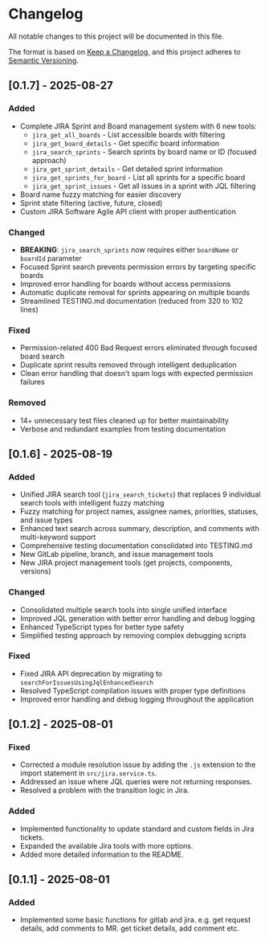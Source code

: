 # Changelog

All notable changes to this project will be documented in this file.

The format is based on [Keep a Changelog](https://keepachangelog.com/en/1.0.0/),
and this project adheres to [Semantic Versioning](https://semver.org/spec/v2.0.0.html).

## [0.1.7] - 2025-08-27

### Added
- Complete JIRA Sprint and Board management system with 6 new tools:
  - `jira_get_all_boards` - List accessible boards with filtering
  - `jira_get_board_details` - Get specific board information
  - `jira_search_sprints` - Search sprints by board name or ID (focused approach)
  - `jira_get_sprint_details` - Get detailed sprint information
  - `jira_get_sprints_for_board` - List all sprints for a specific board
  - `jira_get_sprint_issues` - Get all issues in a sprint with JQL filtering
- Board name fuzzy matching for easier discovery
- Sprint state filtering (active, future, closed)
- Custom JIRA Software Agile API client with proper authentication

### Changed
- **BREAKING**: `jira_search_sprints` now requires either `boardName` or `boardId` parameter
- Focused Sprint search prevents permission errors by targeting specific boards
- Improved error handling for boards without access permissions
- Automatic duplicate removal for sprints appearing on multiple boards
- Streamlined TESTING.md documentation (reduced from 320 to 102 lines)

### Fixed
- Permission-related 400 Bad Request errors eliminated through focused board search
- Duplicate sprint results removed through intelligent deduplication
- Clean error handling that doesn't spam logs with expected permission failures

### Removed
- 14+ unnecessary test files cleaned up for better maintainability
- Verbose and redundant examples from testing documentation

## [0.1.6] - 2025-08-19

### Added
- Unified JIRA search tool (`jira_search_tickets`) that replaces 9 individual search tools with intelligent fuzzy matching
- Fuzzy matching for project names, assignee names, priorities, statuses, and issue types
- Enhanced text search across summary, description, and comments with multi-keyword support
- Comprehensive testing documentation consolidated into TESTING.md
- New GitLab pipeline, branch, and issue management tools
- New JIRA project management tools (get projects, components, versions)

### Changed
- Consolidated multiple search tools into single unified interface
- Improved JQL generation with better error handling and debug logging
- Enhanced TypeScript types for better type safety
- Simplified testing approach by removing complex debugging scripts

### Fixed
- Fixed JIRA API deprecation by migrating to `searchForIssuesUsingJqlEnhancedSearch`
- Resolved TypeScript compilation issues with proper type definitions
- Improved error handling and debug logging throughout the application

## [0.1.2] - 2025-08-01

### Fixed
- Corrected a module resolution issue by adding the `.js` extension to the import statement in `src/jira.service.ts`.
- Addressed an issue where JQL queries were not returning responses.
- Resolved a problem with the transition logic in Jira.

### Added
- Implemented functionality to update standard and custom fields in Jira tickets.
- Expanded the available Jira tools with more options.
- Added more detailed information to the README.


## [0.1.1] - 2025-08-01

### Added
- Implemented some basic functions for gitlab and jira. e.g. get request details, add comments to MR. get ticket details, add comment etc.
